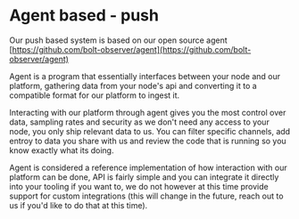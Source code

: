 # Agent based - push

Our push based system is based on our open source agent [https://github.com/bolt-observer/agent](https://github.com/bolt-observer/agent)

Agent is a program that essentially interfaces between your node and our platform, gathering data from your node's api and converting it to a compatible format for our platform to ingest it.&#x20;

Interacting with our platform through agent gives you the most control over data, sampling rates and security as we don't need any access to your node, you only ship relevant data to us. You can filter specific channels, add entroy to data you share with us and review the code that is running so you know exactly what its doing.

Agent is considered a reference implementation of how interaction with our platform can be done, API is fairly simple and you can integrate it directly into your tooling if you want to, we do not however at this time provide support for custom integrations (this will change in the future, reach out to us if you'd like to do that at this time).




